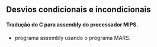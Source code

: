 ## Desvios condicionais e incondicionais

#### Tradução do C para assembly do processador MIPS.
  * programa assembly usando o programa MARS. 
  
